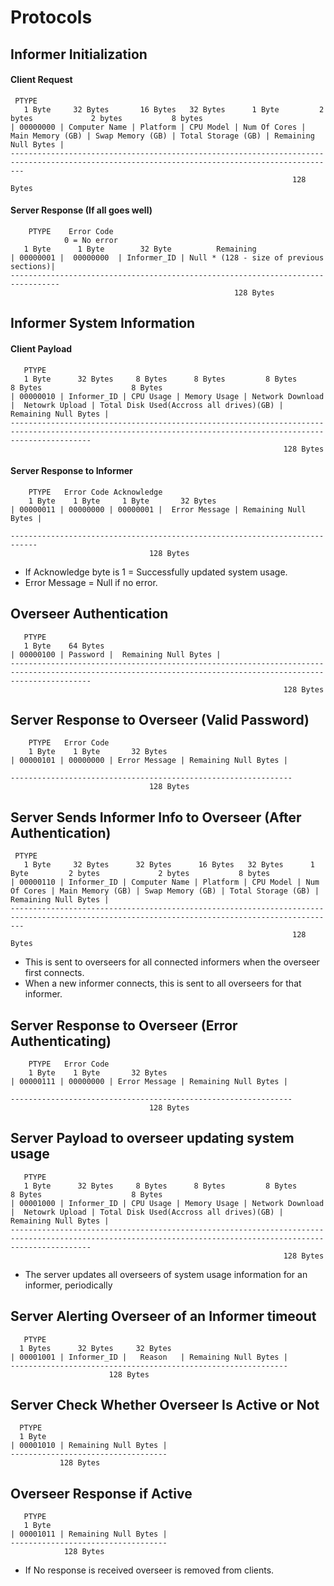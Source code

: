 # Protocols

## Informer Initialization

#### Client Request
```
 PTYPE
   1 Byte     32 Bytes       16 Bytes   32 Bytes      1 Byte         2 bytes             2 bytes           8 bytes
| 00000000 | Computer Name | Platform | CPU Model | Num Of Cores | Main Memory (GB) | Swap Memory (GB) | Total Storage (GB) | Remaining Null Bytes |
-----------------------------------------------------------------------------------------------------------------------------------------------
                                                               128 Bytes

```

#### Server Response (If all goes well)
```
    PTYPE    Error Code
            0 = No error
   1 Byte      1 Byte        32 Byte          Remaining
| 00000001 |  00000000  | Informer_ID | Null * (128 - size of previous sections)|
---------------------------------------------------------------------------------
								                  128 Bytes
```

## Informer System Information
#### Client Payload

```
   PTYPE
   1 Byte      32 Bytes     8 Bytes      8 Bytes         8 Bytes             8 Bytes                    8 Bytes
| 00000010 | Informer_ID | CPU Usage | Memory Usage | Network Download |  Netowrk Upload | Total Disk Used(Accross all drives)(GB) |  Remaining Null Bytes |
--------------------------------------------------------------------------------------------------------------------------------------------------------------
                                                             128 Bytes
```

#### Server Response to Informer

```
    PTYPE   Error Code Acknowledge
    1 Byte    1 Byte     1 Byte       32 Bytes
| 00000011 | 00000000 | 00000001 |  Error Message | Remaining Null Bytes |

----------------------------------------------------------------------------
                               128 Bytes
```
- If Acknowledge byte is 1 = Successfully updated system usage.
- Error Message = Null if no error.

## Overseer Authentication

```
   PTYPE
   1 Byte    64 Bytes
| 00000100 | Password |  Remaining Null Bytes |
--------------------------------------------------------------------------------------------------------------------------------------------------------------
                                                             128 Bytes
```

## Server Response to Overseer (Valid Password)

```
    PTYPE   Error Code 
    1 Byte    1 Byte       32 Bytes
| 00000101 | 00000000 | Error Message | Remaining Null Bytes |

---------------------------------------------------------------
                               128 Bytes
```

## Server Sends Informer Info to Overseer (After Authentication)

```
 PTYPE
   1 Byte     32 Bytes      32 Bytes      16 Bytes   32 Bytes      1 Byte         2 bytes             2 bytes           8 bytes
| 00000110 | Informer_ID | Computer Name | Platform | CPU Model | Num Of Cores | Main Memory (GB) | Swap Memory (GB) | Total Storage (GB) | Remaining Null Bytes |
-----------------------------------------------------------------------------------------------------------------------------------------------
                                                               128 Bytes
```

- This is sent to overseers for all connected informers when the overseer first connects.
- When a new informer connects, this is sent to all overseers for that informer.


## Server Response to Overseer (Error Authenticating)


```
    PTYPE   Error Code 
    1 Byte    1 Byte       32 Bytes
| 00000111 | 00000000 | Error Message | Remaining Null Bytes |

---------------------------------------------------------------
                               128 Bytes
```

## Server Payload to overseer updating system usage

```
   PTYPE
   1 Byte      32 Bytes     8 Bytes      8 Bytes         8 Bytes             8 Bytes                    8 Bytes
| 00001000 | Informer_ID | CPU Usage | Memory Usage | Network Download |  Netowrk Upload | Total Disk Used(Accross all drives)(GB) |  Remaining Null Bytes |
--------------------------------------------------------------------------------------------------------------------------------------------------------------
                                                             128 Bytes
```

- The server updates all overseers of system usage information for an informer, periodically

## Server Alerting Overseer of an Informer timeout

```
   PTYPE
  1 Bytes      32 Bytes     32 Bytes      
| 00001001 | Informer_ID |   Reason   | Remaining Null Bytes |
--------------------------------------------------------------
                      128 Bytes
```

## Server Check Whether Overseer Is Active or Not

```
  PTYPE
  1 Byte
| 00001010 | Remaining Null Bytes |
-----------------------------------
           128 Bytes
```

## Overseer Response if Active

```
   PTYPE
   1 Byte
| 00001011 | Remaining Null Bytes |
-----------------------------------
            128 Bytes
```

- If No response is received overseer is removed from clients.
